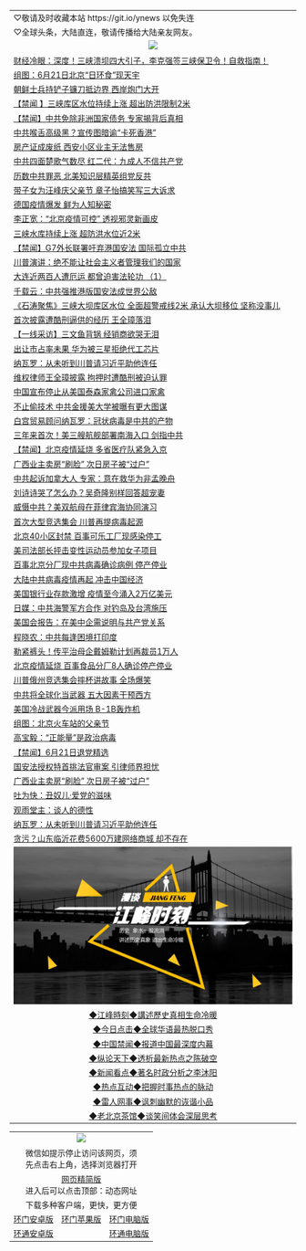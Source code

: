 
 <table>
 <tr>
 <td colspan="2" align=left>
♡敬请及时收藏本站 https://git.io/ynews 以免失连
 </td>
   <tr>
<td colspan="2" align=left>
♡全球头条，大陆直连，敬请传播给大陆亲友网友。
 </td>
</tr>

<tr>
    <td colspan="2" align=center><img src="https://cdn.jsdelivr.net/gh/gyoupiodf/im1/%E7%BD%91%E9%97%A8%E6%96%B0%E9%97%BB1.jpg"></td>
 </tr>

<tr><td colspan="2" align="left"><a href="https://qeb.xfthy.casa/?name=c1188045&key=xcyufvbtjvhwwrpc&from=gy2">财经冷眼：深度！三峡溃坝四大引子，李克强签三峡保卫令！自救指南！</a></td></tr>
<tr><td colspan="2" align="left"><a href="https://qeb.xfthy.casa/?name=c1188044&key=xcyufvbtjvhwwrpc&from=gy2">组图：6月21日北京“日环食”现天宇</a></td></tr>
<tr><td colspan="2" align="left"><a href="https://qeb.xfthy.casa/?name=c1188055&key=xcyufvbtjvhwwrpc&from=gy2">朝鲜士兵持铲子镰刀抵边界 西岸炮门大开</a></td></tr>
<tr><td colspan="2" align="left"><a href="https://qeb.xfthy.casa/?name=c1188076&key=xcyufvbtjvhwwrpc&from=gy2">【禁闻 】三峡库区水位持续上涨 超出防洪限制2米</a></td></tr>
<tr><td colspan="2" align="left"><a href="https://qeb.xfthy.casa/?name=c1188069&key=xcyufvbtjvhwwrpc&from=gy2">【禁闻】中共免除非洲国家债务 专家揭背后真相</a></td></tr>
<tr><td colspan="2" align="left"><a href="https://qeb.xfthy.casa/?name=c1188077&key=xcyufvbtjvhwwrpc&from=gy2">中共喉舌高级黑？宣传图暗谕“卡死香港”</a></td></tr>
<tr><td colspan="2" align="left"><a href="https://qeb.xfthy.casa/?name=c1188066&key=xcyufvbtjvhwwrpc&from=gy2">房产证成废纸 西安小区业主无法售房</a></td></tr>
<tr><td colspan="2" align="left"><a href="https://qeb.xfthy.casa/?name=c1188056&key=xcyufvbtjvhwwrpc&from=gy2">中共四面楚歌气数尽 红二代：九成人不信共产党</a></td></tr>
<tr><td colspan="2" align="left"><a href="https://qeb.xfthy.casa/?name=c1188062&key=xcyufvbtjvhwwrpc&from=gy2">历数中共罪恶 北美知识层精英组党反共</a></td></tr>
<tr><td colspan="2" align="left"><a href="https://qeb.xfthy.casa/?name=c1188074&key=xcyufvbtjvhwwrpc&from=gy2">带子女为汪峰庆父亲节 章子怡搞笑写三大诉求</a></td></tr>
<tr><td colspan="2" align="left"><a href="https://qeb.xfthy.casa/?name=c1188052&key=xcyufvbtjvhwwrpc&from=gy2">德国疫情爆发 鲜为人知秘密</a></td></tr>
<tr><td colspan="2" align="left"><a href="https://qeb.xfthy.casa/?name=c1188082&key=xcyufvbtjvhwwrpc&from=gy2">李正宽：“北京疫情可控” 透视邪灵新画皮</a></td></tr>
<tr><td colspan="2" align="left"><a href="https://qeb.xfthy.casa/?name=c1188058&key=xcyufvbtjvhwwrpc&from=gy2">三峡水库持续上涨 超防洪水位近2米</a></td></tr>
<tr><td colspan="2" align="left"><a href="https://qeb.xfthy.casa/?name=c1188068&key=xcyufvbtjvhwwrpc&from=gy2">【禁闻】G7外长联署吁弃港国安法 国际孤立中共</a></td></tr>
<tr><td colspan="2" align="left"><a href="https://qeb.xfthy.casa/?name=c1188057&key=xcyufvbtjvhwwrpc&from=gy2">川普演讲：绝不能让社会主义者管理我们的国家</a></td></tr>
<tr><td colspan="2" align="left"><a href="https://qeb.xfthy.casa/?name=c1188065&key=xcyufvbtjvhwwrpc&from=gy2">大连近两百人遭厄运 都曾迫害法轮功 （1）</a></td></tr>
<tr><td colspan="2" align="left"><a href="https://qeb.xfthy.casa/?name=c1188075&key=xcyufvbtjvhwwrpc&from=gy2">千载云：中共强推港版国安法成世界公敌</a></td></tr>
<tr><td colspan="2" align="left"><a href="https://qeb.xfthy.casa/?name=c1188046&key=xcyufvbtjvhwwrpc&from=gy2">《石涛聚焦》三峡大坝库区水位 全面超警戒线2米 承认大坝移位 坚称没事儿</a></td></tr>
<tr><td colspan="2" align="left"><a href="https://qeb.xfthy.casa/?name=c1188072&key=xcyufvbtjvhwwrpc&from=gy2">首次披露遭酷刑逼供的经历 王全璋落泪</a></td></tr>
<tr><td colspan="2" align="left"><a href="https://qeb.xfthy.casa/?name=c1188063&key=xcyufvbtjvhwwrpc&from=gy2">【一线采访】三文鱼背锅 经销商欲哭无泪</a></td></tr>
<tr><td colspan="2" align="left"><a href="https://qeb.xfthy.casa/?name=c1188061&key=xcyufvbtjvhwwrpc&from=gy2">出让市占率未果 华为被三星拒绝代工芯片</a></td></tr>
<tr><td colspan="2" align="left"><a href="https://qeb.xfthy.casa/?name=c1188060&key=xcyufvbtjvhwwrpc&from=gy2">纳瓦罗：从未听到川普请习近平助他连任</a></td></tr>
<tr><td colspan="2" align="left"><a href="https://qeb.xfthy.casa/?name=c1188070&key=xcyufvbtjvhwwrpc&from=gy2">维权律师王全璋披露 拘押时遭酷刑被迫认罪</a></td></tr>
<tr><td colspan="2" align="left"><a href="https://qeb.xfthy.casa/?name=c1188084&key=xcyufvbtjvhwwrpc&from=gy2">中国宣布停止从美国泰森家禽公司进口家禽</a></td></tr>
<tr><td colspan="2" align="left"><a href="https://qeb.xfthy.casa/?name=c1188078&key=xcyufvbtjvhwwrpc&from=gy2">不止偷技术 中共金援美大学被曝有更大图谋</a></td></tr>
<tr><td colspan="2" align="left"><a href="https://qeb.xfthy.casa/?name=c1188043&key=xcyufvbtjvhwwrpc&from=gy2">白宫贸易顾问纳瓦罗：冠状病毒是中共的产物</a></td></tr>
<tr><td colspan="2" align="left"><a href="https://qeb.xfthy.casa/?name=c1188051&key=xcyufvbtjvhwwrpc&from=gy2">三年来首次！美三艘航舰部署南海入口 剑指中共</a></td></tr>
<tr><td colspan="2" align="left"><a href="https://qeb.xfthy.casa/?name=c1188081&key=xcyufvbtjvhwwrpc&from=gy2">【禁闻】北京疫情延烧 多省医疗队紧急入京</a></td></tr>
<tr><td colspan="2" align="left"><a href="https://qeb.xfthy.casa/?name=c1188080&key=xcyufvbtjvhwwrpc&from=gy2">广西业主卖房“刷脸” 次日房子被“过户”</a></td></tr>
<tr><td colspan="2" align="left"><a href="https://qeb.xfthy.casa/?name=c1188064&key=xcyufvbtjvhwwrpc&from=gy2">中共起诉加拿大人 专家：意在救华为非孟晚舟</a></td></tr>
<tr><td colspan="2" align="left"><a href="https://qeb.xfthy.casa/?name=c1188071&key=xcyufvbtjvhwwrpc&from=gy2">刘诗诗哭了怎么办？吴奇隆别样回答超宠妻</a></td></tr>
<tr><td colspan="2" align="left"><a href="https://qeb.xfthy.casa/?name=c1188073&key=xcyufvbtjvhwwrpc&from=gy2">威慑中共？美双航母在菲律宾海协同演习</a></td></tr>
<tr><td colspan="2" align="left"><a href="https://qeb.xfthy.casa/?name=c1188048&key=xcyufvbtjvhwwrpc&from=gy2">首次大型竞选集会 川普再提病毒起源</a></td></tr>
<tr><td colspan="2" align="left"><a href="https://qeb.xfthy.casa/?name=c1188083&key=xcyufvbtjvhwwrpc&from=gy2">北京40小区封禁 百事可乐工厂现感染停工</a></td></tr>
<tr><td colspan="2" align="left"><a href="https://qeb.xfthy.casa/?name=c1188054&key=xcyufvbtjvhwwrpc&from=gy2">美司法部长抨击变性运动员参加女子项目</a></td></tr>
<tr><td colspan="2" align="left"><a href="https://qeb.xfthy.casa/?name=c1188053&key=xcyufvbtjvhwwrpc&from=gy2">百事北京分厂现中共病毒确诊病例 停产停业</a></td></tr>
<tr><td colspan="2" align="left"><a href="https://qeb.xfthy.casa/?name=c1188047&key=xcyufvbtjvhwwrpc&from=gy2">大陆中共病毒疫情再起 冲击中国经济</a></td></tr>
<tr><td colspan="2" align="left"><a href="https://qeb.xfthy.casa/?name=c1188040&key=xcyufvbtjvhwwrpc&from=gy2">美国银行业存款激增 疫情至今涌入2万亿美元</a></td></tr>
<tr><td colspan="2" align="left"><a href="https://qeb.xfthy.casa/?name=c1188041&key=xcyufvbtjvhwwrpc&from=gy2">日媒：中共海警军方合作 对钓岛及台湾施压</a></td></tr>
<tr><td colspan="2" align="left"><a href="https://qeb.xfthy.casa/?name=c1188050&key=xcyufvbtjvhwwrpc&from=gy2">美国会报告：在美中企需说明与共产党关系</a></td></tr>
<tr><td colspan="2" align="left"><a href="https://qeb.xfthy.casa/?name=c1188090&key=xcyufvbtjvhwwrpc&from=gy2">程晓农：中共每逢困境打印度</a></td></tr>
<tr><td colspan="2" align="left"><a href="https://qeb.xfthy.casa/?name=c1188039&key=xcyufvbtjvhwwrpc&from=gy2">勒紧裤头！传平治母企戴姆勒计划再裁员1万人</a></td></tr>
<tr><td colspan="2" align="left"><a href="https://qeb.xfthy.casa/?name=c1188035&key=xcyufvbtjvhwwrpc&from=gy2">北京疫情延烧 百事食品分厂8人确诊停产停业</a></td></tr>
<tr><td colspan="2" align="left"><a href="https://qeb.xfthy.casa/?name=c1188096&key=xcyufvbtjvhwwrpc&from=gy2">川普俄州竞选集会摔杯讲故事 全场爆笑</a></td></tr>
<tr><td colspan="2" align="left"><a href="https://qeb.xfthy.casa/?name=c1188049&key=xcyufvbtjvhwwrpc&from=gy2">中共将全球化当武器 五大因素干预西方</a></td></tr>
<tr><td colspan="2" align="left"><a href="https://qeb.xfthy.casa/?name=c1188088&key=xcyufvbtjvhwwrpc&from=gy2">美国冷战武器今派用场 B-1B轰炸机</a></td></tr>
<tr><td colspan="2" align="left"><a href="https://qeb.xfthy.casa/?name=c1188086&key=xcyufvbtjvhwwrpc&from=gy2">组图：北京火车站的父亲节</a></td></tr>
<tr><td colspan="2" align="left"><a href="https://qeb.xfthy.casa/?name=c1188091&key=xcyufvbtjvhwwrpc&from=gy2">高宝毅：“正能量”是政治病毒</a></td></tr>
<tr><td colspan="2" align="left"><a href="https://qeb.xfthy.casa/?name=c1188087&key=xcyufvbtjvhwwrpc&from=gy2">【禁闻】6月21日退党精选</a></td></tr>
<tr><td colspan="2" align="left"><a href="https://qeb.xfthy.casa/?name=c1188059&key=xcyufvbtjvhwwrpc&from=gy2">国安法授权特首挑法官审案 引律师界担忧</a></td></tr>
<tr><td colspan="2" align="left"><a href="https://qeb.xfthy.casa/?name=c1188094&key=xcyufvbtjvhwwrpc&from=gy2">广西业主卖房“刷脸” 次日房子被“过户”</a></td></tr>
<tr><td colspan="2" align="left"><a href="https://qeb.xfthy.casa/?name=c1188092&key=xcyufvbtjvhwwrpc&from=gy2">吐为快：丑奴儿·爱党的滋味</a></td></tr>
<tr><td colspan="2" align="left"><a href="https://qeb.xfthy.casa/?name=c1188089&key=xcyufvbtjvhwwrpc&from=gy2">观雨堂主：谈人的德性</a></td></tr>
<tr><td colspan="2" align="left"><a href="https://qeb.xfthy.casa/?name=c1188095&key=xcyufvbtjvhwwrpc&from=gy2">纳瓦罗：从未听到川普请习近平助他连任</a></td></tr>
<tr><td colspan="2" align="left"><a href="https://qeb.xfthy.casa/?name=c1188093&key=xcyufvbtjvhwwrpc&from=gy2">贪污？山东临沂花费5600万建网络商城 却不存在</a></td></tr>
 <tr>
   <td colspan="2" align=center><img src="https://github.com/gyoupiodf/im1/blob/master/jf-1.jpg"></td>
  </tr>
   <tr>
   <td colspan="2" align=center> 
<a href="https://xdihm.casa/oo.aspx?name=c922850&key=sdxhftoyfkhpuaxy&from=gy2&tag=9877">◆江峰時刻◆講述歷史真相生命冷暖</a><br/>
    </td>
  </tr>
   <tr>
   <td colspan="2" align=center> 
<a href="https://xdihm.casa/oo.aspx?name=c816850&key=sdxhftoyfkhpuaxy&from=gy2&tag=9877">◆今日点击◆全球华语最热脱口秀</a><br/>
    </td>
  </tr>
  <tr>
  <td colspan="2" align=center>
<a href="https://xdihm.casa/oo.aspx?name=c816860&key=sdxhftoyfkhpuaxy&from=gy2&tag=99733110">◆中国禁闻◆报道中国最深度内幕</a><br/>
   </tr>
  <tr>
     <td colspan="2" align=center>
<a href="https://xdihm.casa/oo.aspx?name=c816855&key=sdxhftoyfkhpuaxy&from=gy2&tag=997110">◆纵论天下◆透析最新热点之陈破空</a><br/>
   </tr>
   <tr>
      <td colspan="2" align=center>
<a href="https://xdihm.casa/oo.aspx?name=c838308&key=sdxhftoyfkhpuaxy&from=gy2&tag=9973110">◆新闻看点◆著名时政分析之李沐阳</a><br/>
   </tr>
   <tr>
     <td colspan="2" align=center>
<a href="https://xdihm.casa/oo.aspx?name=c816852&key=sdxhftoyfkhpuaxy&from=gy2&tag=9733110">◆热点互动◆把握时事热点的脉动</a><br/>
   </tr>
   <tr>
      <td colspan="2" align=center>
<a href="https://xdihm.casa/oo.aspx?name=c816694&key=sdxhftoyfkhpuaxy&from=gy2&tag=93310">◆雷人网事◆讽刺幽默的诙谐小品</a><br/>
   </tr>
   <tr>
    <td colspan="2" align=center>
<a href="https://xdihm.casa/oo.aspx?name=c816650&key=sdxhftoyfkhpuaxy&from=gy2&tag=9973110">◆老北京茶馆◆谈笑间体会深层思考</a><br/>
   </tr>
</table>
<table>
  <tr>
    <td colspan="3" align="center"><img src="https://cdn.jsdelivr.net/gh/opipe/up/oGate65.jpg"/></td>
  </tr>
  <tr>
    <td colspan="3" align="center">微信如提示停止访问该网页，须<br/>先点击右上角，选择浏览器打开</td>
  <tr>
  <tr>
    <td colspan="3" align="center"><a href="https://gitcdn.xyz/cdn/otiny/up/master/show005.htm">网页精简版</a><br/>进入后可以点击顶部：动态网址</td>
  </tr>
  <tr>
    <td colspan="3" align="center">下载多种客户端，更快，更方便</td>
  <tr>
  <tr>
    <td align="center"><a href="https://cdn.jsdelivr.net/gh/opipe/up/oGatea.apk">环门安卓版</a></td>
    <td align="center"><a href="https://x.co/odisk">环门苹果版</a></td>
    <td align="center"><a href="https://cdn.jsdelivr.net/gh/opipe/up/oGate.zip">环门电脑版</a></td>
  </tr>
  <tr>
    <td align="center"><a href="https://cdn.jsdelivr.net/gh/opipe/up/oPipe.apk">环通安卓版</a></td>
    <td align="center"></td>
    <td align="center"><a href="https://raw.githubusercontent.com/opipe/up/master/oPipe.zip">环通电脑版</a></td>
  </tr>
  
</table>
